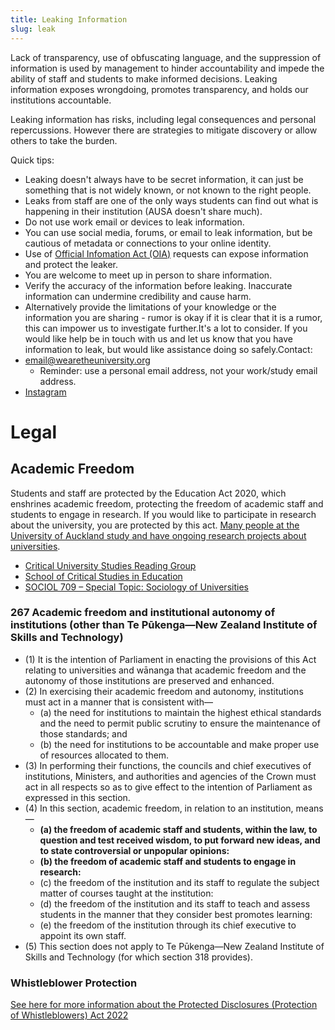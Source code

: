 ```yaml
---
title: Leaking Information
slug: leak
---
```


Lack of transparency, use of obfuscating language, and the suppression of information is used by management to hinder accountability and impede the ability of staff and students to make informed decisions. Leaking information exposes wrongdoing, promotes transparency, and holds our institutions accountable. 

Leaking information has risks, including legal consequences and personal repercussions. However there are strategies to mitigate discovery or allow others to take the burden.

Quick tips:
- Leaking doesn't always have to be secret information, it can just be something that is not widely known, or not known to the right people.
- Leaks from staff are one of the only ways students can find out what is happening in their institution (AUSA doesn't share much).
- Do not use work email or devices to leak information.
- You can use social media, forums, or email to leak information, but be cautious of metadata or connections to your online identity.
- Use of [Official Infomation Act (OIA)](https://fyi.org.nz) requests can expose information and protect the leaker.
- You are welcome to meet up in person to share information.
- Verify the accuracy of the information before leaking. Inaccurate information can undermine credibility and cause harm.
- Alternatively provide the limitations of your knowledge or the information you are sharing - rumor is okay if it is clear that it is a rumor, this can impower us to investigate further.It's a lot to consider. If you would like help be in touch with us and let us know that you have information to leak, but would like assistance doing so safely.Contact:
- [email@wearetheuniversity.org](mailto:email@wearetheuniversity.org)
  - Reminder: use a personal email address, not your work/study email address.
- [Instagram](https://www.instagram.com/wearetheuniversity/)

# Legal
## Academic Freedom
Students and staff are protected by the Education Act 2020, which enshrines academic freedom, protecting the freedom of academic staff and students to engage in research. If you would like to participate in research about the university, you are protected by this act. [Many people at the University of Auckland study and have ongoing research projects about universities](/scholars).

- [Critical University Studies Reading Group](https://javagrant.com/blog/critical-university-studies-reading-group/)
- [School of Critical Studies in Education](https://www.auckland.ac.nz/en/education/about-the-faculty/our-schools-and-departments/school-of-critical-studies-in-education.html)
- [SOCIOL 709 – Special Topic: Sociology of Universities](https://www.artsfaculty.auckland.ac.nz/courses/?Subject=SOCIOL&Number=709&Year=2024)

### 267 Academic freedom and institutional autonomy of institutions (other than Te Pūkenga—New Zealand Institute of Skills and Technology)
- (1) It is the intention of Parliament in enacting the provisions of this Act relating to universities and wānanga that academic freedom and the autonomy of those institutions are preserved and enhanced.
- (2) In exercising their academic freedom and autonomy, institutions must act in a manner that is consistent with—
    - (a) the need for institutions to maintain the highest ethical standards and the need to permit public scrutiny to ensure the maintenance of those standards; and
    - (b) the need for institutions to be accountable and make proper use of resources allocated to them.
- (3) In performing their functions, the councils and chief executives of institutions, Ministers, and authorities and agencies of the Crown must act in all respects so as to give effect to the intention of Parliament as expressed in this section.
- (4) In this section, academic freedom, in relation to an institution, means—
    - **(a) the freedom of academic staff and students, within the law, to question and test received wisdom, to put forward new ideas, and to state controversial or unpopular opinions:**
    - **(b) the freedom of academic staff and students to engage in research:**
    - (c) the freedom of the institution and its staff to regulate the subject matter of courses taught at the institution:
    - (d) the freedom of the institution and its staff to teach and assess students in the manner that they consider best promotes learning:
    - (e) the freedom of the institution through its chief executive to appoint its own staff.
- (5) This section does not apply to Te Pūkenga—New Zealand Institute of Skills and Technology (for which section 318 provides).

### Whistleblower Protection
[See here for more information about the Protected Disclosures (Protection of Whistleblowers) Act 2022](https://www.business.govt.nz/news/whistleblower-law-changes)